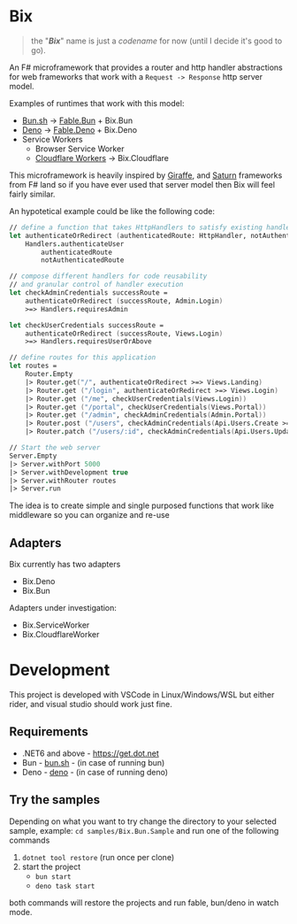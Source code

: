 [bun.sh]: https://bun.sh
[deno]: https://deno.land
[giraffe]: https://giraffe.wiki
[saturn]: https://github.com/SaturnFramework/Saturn
[fable]: https://fable.io
[fable.bun]: https://github.com/AngelMunoz/fable-bun
[fable.deno]: https://github.com/AngelMunoz/fable-deno
[cloudflare workers]: https://developers.cloudflare.com/workers/

# Bix

> the "**_Bix_**" name is just a _codename_ for now (until I decide it's good to go).

An F# microframework that provides a router and http handler abstractions for web frameworks that work with a `Request -> Response` http server model.

Examples of runtimes that work with this model:

- [Bun.sh] -> [Fable.Bun] + Bix.Bun
- [Deno] -> [Fable.Deno] + Bix.Deno
- Service Workers
  - Browser Service Worker
  - [Cloudflare Workers] -> Bix.Cloudflare

This microframework is heavily inspired by [Giraffe], and [Saturn] frameworks from F# land so if you have ever used that server model then Bix will feel fairly similar.

An hypotetical example could be like the following code:

```fsharp
// define a function that takes HttpHandlers to satisfy existing handler constrains
let authenticateOrRedirect (authenticatedRoute: HttpHandler, notAuthenticatedRoute: HttpHandler) =
    Handlers.authenticateUser
        authenticatedRoute
        notAuthenticatedRoute

// compose different handlers for code reusability
// and granular control of handler execution
let checkAdminCredentials successRoute =
    authenticateOrRedirect (successRoute, Admin.Login)
    >=> Handlers.requiresAdmin

let checkUserCredentials successRoute =
    authenticateOrRedirect (successRoute, Views.Login)
    >=> Handlers.requiresUserOrAbove

// define routes for this application
let routes =
    Router.Empty
    |> Router.get("/", authenticateOrRedirect >=> Views.Landing)
    |> Router.get ("/login", authenticateOrRedirect >=> Views.Login)
    |> Router.get ("/me", checkUserCredentials(Views.Login))
    |> Router.get ("/portal", checkUserCredentials(Views.Portal))
    |> Router.get ("/admin", checkAdminCredentials(Admin.Portal))
    |> Router.post ("/users", checkAdminCredentials(Api.Users.Create >=> negotiateContent))
    |> Router.patch ("/users/:id", checkAdminCredentials(Api.Users.Update >=> negotiateContent))

// Start the web server
Server.Empty
|> Server.withPort 5000
|> Server.withDevelopment true
|> Server.withRouter routes
|> Server.run
```

The idea is to create simple and single purposed functions that work like middleware so you can organize and re-use

## Adapters

Bix currently has two adapters

- Bix.Deno
- Bix.Bun

Adapters under investigation:

- Bix.ServiceWorker
- Bix.CloudflareWorker

# Development

This project is developed with VSCode in Linux/Windows/WSL but either rider, and visual studio should work just fine.

## Requirements

- .NET6 and above - https://get.dot.net
- Bun - [bun.sh] - (in case of running bun)
- Deno - [deno] - (in case of running deno)

## Try the samples

Depending on what you want to try change the directory to your selected sample, example: `cd samples/Bix.Bun.Sample` and run one of the following commands

1. `dotnet tool restore` (run once per clone)
2. start the project
   - `bun start`
   - `deno task start`

both commands will restore the projects and run fable, bun/deno in watch mode.
